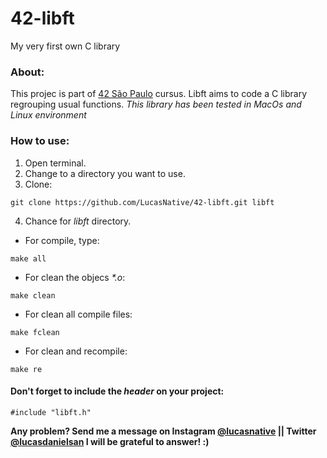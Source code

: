# 42-libft
My very first own C library 

### About:
  This projec is part of <a href="https://www.42sp.org.br/">42 São Paulo</a> cursus. Libft aims to code a C library regrouping usual functions.
  _This library has been tested in MacOs and Linux environment_
  
### How to use:
  1. Open terminal.
  2. Change to a directory you want to use. 
  3. Clone:
  ~~~ 
  git clone https://github.com/LucasNative/42-libft.git libft 
  ~~~
  4. Chance for _libft_ directory.
  * For compile, type:
  ~~~
  make all
  ~~~
  * For clean the objecs _*.o_:
  ~~~
  make clean
  ~~~
  * For clean all compile files:
  ~~~
  make fclean
  ~~~
  * For clean and recompile:
  ~~~
  make re
  ~~~
  
  #### Don't forget to include the _header_ on your project:
  ~~~
  #include "libft.h"
  ~~~
  
  **Any problem? Send me a message on Instagram [@lucasnative](https://www.instagram.com/lucasnative/) || Twitter [@lucasdanielsan](https://twitter.com/LucasDanielSan) I will be grateful to answer! :)**
